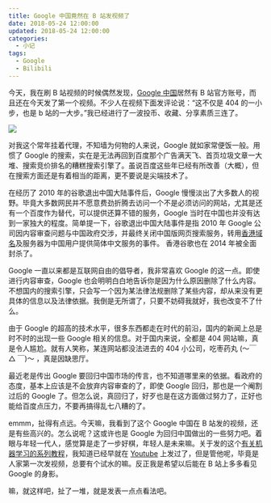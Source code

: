 ```yaml
---
title: Google 中国竟然在 B 站发视频了
date: 2018-05-24 12:00:00
updated: 2018-05-24 12:00:00
categories:
  - 小记
tags:
  - Google
  - Bilibili
---
```


今天，我在刷 B 站视频的时候偶然发现，[Google 中国](https://space.bilibili.com/64169458/#/)居然有 B 站官方账号，而且还在今天发了第一个视频。不少人在视频下面发评论说：“这不仅是 404 的一小步，也是 b 站的一大步。”我已经进行了一波投币、收藏、分享素质三连了。

<!--more-->

![](https://img.iszy.xyz/20190318213338.png)

对我这个常年挂着代理，不知墙为何物的人来说，Google 就如家常便饭一般。用惯了 Google 的搜索，实在是无法再回到百度那个广告满天飞、首页垃圾文章一大堆、搜索竞价排名的糟糕搜索引擎了。虽说百度这些年已经有所改善（大概），但在搜索方面还是有着相当的距离，更不要说是尖端技术了。

在经历了 2010 年的谷歌退出中国大陆事件后，Google 慢慢淡出了大多数人的视野。毕竟大多数网民并不愿意费劲折腾去访问一个不是必须访问的网站，尤其是还有一个百度作为替代，可以提供还算不错的服务，Google 当时在中国也并没有达到一家独大的程度。简单提一下，谷歌退出中国大陆事件是指 2010 年 Google 公司因内容审查问题与中国政府交涉，并最终关闭中国版网页搜索服务，转用[香港域名](https://www.google.com.hk)及服务器为中国用户提供简体中文服务的事件。 香港谷歌也在 2014 年被全面封杀了。

Google 一直以来都是互联网自由的倡导者，我非常喜欢 Google 的这一点。即使进行内容审查，Google 也会明明白白地告诉你是因为什么原因删除了什么内容。不想国内的搜索引擎，只会写一个因为某法律法规删除了某些内容，却从来没有更具体的信息以及法律依据。我倒是无所谓了，只要不妨碍我就好，我也改变不了什么。

由于 Google 的超高的技术水平，很多东西都走在时代的前沿，国内的新闻上总是时不时的出现一些 Google 相关的信息。对于国内来说，全都是 404 网站嘛，真是令人尴尬。就有人笑称，某连网站都没法进去的 404 小公司，吃枣药丸 (〜￣ △ ￣)〜 ，真是因缺思厅。

最近老是传出 Google 要回归中国市场的传言，也不知道哪里来的依据。看政府的态度，基本上应该是不会放弃内容审查的了，即使 Google 回归，那也是一个阉割过后的 Google 了。但怎么说，真回归了，好歹也是在这方面做过努力了，正好也能给百度点压力，不要再搞得乱七八糟的了。

emmm，扯得有点远。今天嘛，我看到了这个 Google 中国在 B 站发的视频，还是有些高兴的。怎么说呢？这或许也是 Google 为回归中国做出的一些努力吧。着眼与年轻一代人，感觉算是走了一步好棋，年轻人是未来嘛。关于发的这个[有关机器学习的系列教程](https://www.bilibili.com/video/av23862602)，我知道已经早就在 [Youtube](https://www.youtube.com/watch?v=HcqpanDadyQ&list=PLIivdWyY5sqJxnwJhe3etaK7utrBiPBQ2) 上发过了，但是管他呢，毕竟是人家第一次发视频，总要有个试水的嘛。反正我是希望以后能在 B 站上多多看见 Google 的身影。

嘛，就这样吧，扯了一堆，就是发表一点点看法吧。
